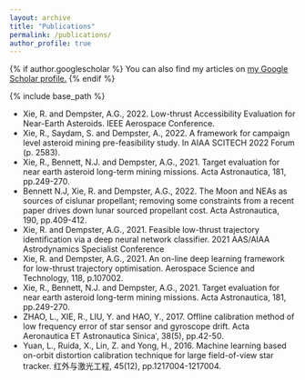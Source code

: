 ```yaml
---
layout: archive
title: "Publications"
permalink: /publications/
author_profile: true
---
```


{% if author.googlescholar %}
  You can also find my articles on <u><a href="{{author.googlescholar}}">my Google Scholar profile</a>.</u>
{% endif %}

{% include base_path %}


* Xie, R. and Dempster, A.G., 2022. Low-thrust Accessibility Evaluation for Near-Earth Asteroids. IEEE Aerospace Conference.
* Xie, R., Saydam, S. and Dempster, A., 2022. A framework for campaign level asteroid mining pre-feasibility study. In AIAA SCITECH 2022 Forum (p. 2583).
* Xie, R., Bennett, N.J. and Dempster, A.G., 2021. Target evaluation for near earth asteroid long-term mining missions. Acta Astronautica, 181, pp.249-270.
* Bennett N.J, Xie, R. and Dempster, A.G., 2022. The Moon and NEAs as sources of cislunar propellant; removing some constraints from a recent paper drives down lunar sourced propellant cost. Acta Astronautica, 190, pp.409-412. 
* Xie, R. and Dempster, A.G., 2021. Feasible low-thrust trajectory identification via a deep neural network classifier. 2021 AAS/AIAA Astrodynamics Specialist Conference
* Xie, R. and Dempster, A.G., 2021. An on-line deep learning framework for low-thrust trajectory optimisation. Aerospace Science and Technology, 118, p.107002.
* Xie, R., Bennett, N.J. and Dempster, A.G., 2021. Target evaluation for near earth asteroid long-term mining missions. Acta Astronautica, 181, pp.249-270.
* ZHAO, L., XIE, R., LIU, Y. and HAO, Y., 2017. Offline calibration method of low frequency error of star sensor and gyroscope drift. Acta Aeronautica ET Astronautica Sinicaˈ, 38(5), pp.42-50.
* Yuan, L., Ruida, X., Lin, Z. and Yong, H., 2016. Machine learning based on-orbit distortion calibration technique for large field-of-view star tracker. 红外与激光工程, 45(12), pp.1217004-1217004.
